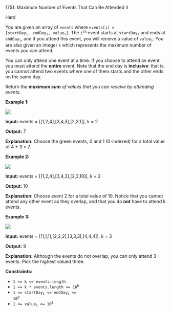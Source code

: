 1751\. Maximum Number of Events That Can Be Attended II

Hard

You are given an array of `events` where <code>events[i] = [startDay<sub>i</sub>, endDay<sub>i</sub>, value<sub>i</sub>]</code>. The <code>i<sup>th</sup></code> event starts at <code>startDay<sub>i</sub></code> and ends at <code>endDay<sub>i</sub></code>, and if you attend this event, you will receive a value of <code>value<sub>i</sub></code>. You are also given an integer `k` which represents the maximum number of events you can attend.

You can only attend one event at a time. If you choose to attend an event, you must attend the **entire** event. Note that the end day is **inclusive**: that is, you cannot attend two events where one of them starts and the other ends on the same day.

Return _the **maximum sum** of values that you can receive by attending events._

**Example 1:**

![](https://assets.leetcode.com/uploads/2021/01/10/screenshot-2021-01-11-at-60048-pm.png)

**Input:** events = [[1,2,4],[3,4,3],[2,3,1]], k = 2

**Output:** 7

**Explanation:** Choose the green events, 0 and 1 (0-indexed) for a total value of 4 + 3 = 7.

**Example 2:**

![](https://assets.leetcode.com/uploads/2021/01/10/screenshot-2021-01-11-at-60150-pm.png)

**Input:** events = [[1,2,4],[3,4,3],[2,3,10]], k = 2

**Output:** 10

**Explanation:** Choose event 2 for a total value of 10. Notice that you cannot attend any other event as they overlap, and that you do **not** have to attend k events.

**Example 3:**

**![](https://assets.leetcode.com/uploads/2021/01/10/screenshot-2021-01-11-at-60703-pm.png)**

**Input:** events = [[1,1,1],[2,2,2],[3,3,3],[4,4,4]], k = 3

**Output:** 9

**Explanation:** Although the events do not overlap, you can only attend 3 events. Pick the highest valued three.

**Constraints:**

*   `1 <= k <= events.length`
*   <code>1 <= k * events.length <= 10<sup>6</sup></code>
*   <code>1 <= startDay<sub>i</sub> <= endDay<sub>i</sub> <= 10<sup>9</sup></code>
*   <code>1 <= value<sub>i</sub> <= 10<sup>6</sup></code>